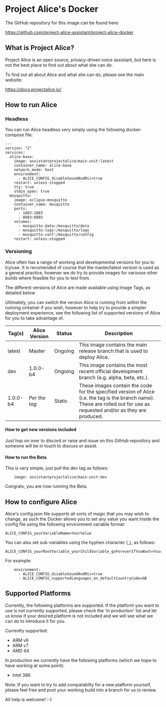 # Project Alice's Docker

The GitHub repository for this image can be found here:

https://github.com/project-alice-assistant/project-alice-docker

## What is Project Alice?

Project Alice is an open source, privacy-driven voice assistant, but here is not the best place to find out about what she can do.

To find out all about Alice and what she can do, please see the main website:

https://docs.projectalice.io/

## How to run Alice

### Headless

You can run Alice headless very simply using the following docker-compose file:

```
---
version: "2"
services:
  alice-base:
    image: assistantprojectalice/main-unit:latest
    container_name: alice-base
    network_mode: host
    environment:
      - ALICE_CONFIG_disableSoundAndMic=true
    restart: unless-stopped
    tty: true
    stdin_open: true
  mosquitto:
    image: eclipse-mosquitto
    container_name: mosquitto
    ports:
      - 1883:1883
      - 8883:8883
    volumes:
      - mosquitto-data:/mosquitto/data
      - mosquitto-logs:/mosquitto/logs
      - mosquitto-conf:/mosquitto/config
    restart: unless-stopped
```

### Versioning

Alice often has a range of working and developmental versions for you to try/use. It is recomended of course that the master/latest version is used as a general practice, however we do try to provide images for variouse other builds where feasible for you to test from.

The different versions of Alice are made available using Image Tags, as detailed below.

Ultimately, you can switch the version Alice is running from within the running cintainer if you wish, however to help try to provide a simpler deployment experience, see the following list of supported versions of Alice for you to take advantage of.

Tag(s) | Alice Version | Status | Description
------------ | ------------- | ------------- | -------------
latest | Master | Ongoing | This image contains the main release branch that is used to deploy Alice.
dev | 1.0.0-b4 | Ongoing | This image contains the most recent official development branch (e.g. alpha, beta, etc.).
1.0.0-b4 | *Per the tag* | Static | These images contain the code for the specified version of Alice (i.e. the tag is the branch name). These are rolled out for use as requested and/or as they are produced.

#### How to get new versions included

Just hop on over to discord or raise and issue on this GitHub repository and someone will be in touch to discuss or assist.

#### How to run the Beta

This is very simple, just pull the dev tag as follows:

```
    image: assistantprojectalice/main-unit:dev
```

Congrats, you are now running the Beta.

## How to configure Alice

Alice's config.json file supports all sorts of magic that you may wish to change, as such the Docker allows you to set any value you want inside the config file using the following environment variable format:
```
ALICE_CONFIG_yourVariableName=YourValue
```
You can also set sub-variables using the hyphen character (_), as follows:
```
ALICE_CONFIG_yourRootVariable_yourChildVariable_goForeverIfYouWant=YourValue
```
For example:
```
    environment:
      - ALICE_CONFIG_disableSoundAndMic=true
      - ALICE_CONFIG_supportedLanguages_en_defaultCountryCode=GB
```

## Supported Platforms

Currently, the following platforms are supported. If the platform you want to use is not currently supported, please check the 'in production' list and let us know if your desired platform is not included and we will see what we can do to introduce it for you.

Currenlty supported:

* ARM v6
* ARM v7
* AMD 64

In production we currently have the following platforms (which we hope to have working at some point):

* Intel 386

Note: If you want to try to add compatabilty for a new platform yourself, please feel free and post your working build into a branch for us to review.

All help is welcome! :-)
